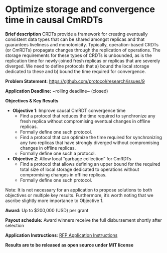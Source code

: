 # Optimize storage and convergence time in causal CmRDTs

**Brief description**
CRDTs provide a framework for creating eventually consistent data types that can be shared amongst replicas and that guarantees liveliness and monotonicity. Typically, operation-based CRDTs (or CmRDTs) propagate changes through the replication of operations. The storage requirements for these types of CRDTs is unbounded, as is the replication time for newly-joined fresh replicas or replicas that are severely diverged. We need to define protocols that a) bound the local storage dedicated to these and b) bound the time required for convergence.

**Problem Statement:** https://github.com/protocol/research/issues/9

**Application Deadline:** ~rolling deadline~ (closed)

**Objectives & Key Results**
 - **Objective 1**: Improve causal CmRDT convergence time
    - Find a protocol that reduces the time required to synchronize any fresh replica without compromising eventual changes in offline replicas.
    - Formally define one such protocol.
    - Find a protocol that can optimize the time required for synchronizing any two replicas that have strongly diverged without compromising changes in offline replicas.
    - Formally define one such a protocol.
- **Objective 2**: Allow local “garbage collection” for CmRDTs
    - Find a protocol that allows defining an upper bound for the required total size of local storage dedicated to operations without compromising changes in offline replicas.
    - Formally define one such protocol.

Note: It is not necessary for an application to propose solutions to both objectives or multiple key results.  Furthermore, it’s worth noting that we ascribe slightly more importance to Objective 1.


**Award:** Up to $200,000 (USD) per grant

**Payout schedule:** Award winners receive the full disbursement shortly after selection

**Application Instructions**: [RFP Application Instructions](https://github.com/protocol/research-RFPs/blob/master/RFP-application-instructions.md)

**Results are to be released as open source under MIT license**

